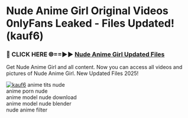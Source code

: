 # Nude Anime Girl Original Videos 0nlyFans Leaked - Files Updated! (kauf6)

<h3>🔴 CLICK HERE 🌐==►► <a href="https://tinyurl.com/52m3yx9h" rel="nofollow">Nude Anime Girl Updated Files</a></h3>

Get Nude Anime Girl and all content. Now you can access all videos and pictures of Nude Anime Girl. New Updated Files 2025!

[![kauf6](https://i.imgur.com/TnHtlc8.gif)](https://tinyurl.com/52m3yx9h)
anime tits nude<br>
anime porn nude<br>
anime model nude download<br>
anime model nude blender<br>
nude anime filter